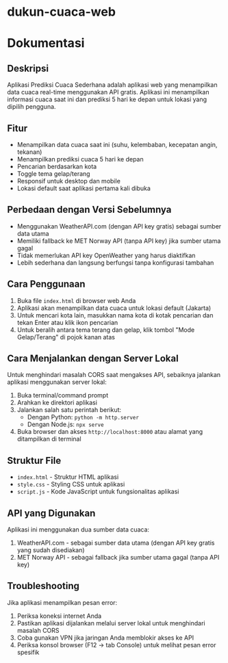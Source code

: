 # dukun-cuaca-web
# Dokumentasi

## Deskripsi
Aplikasi Prediksi Cuaca Sederhana adalah aplikasi web yang menampilkan data cuaca real-time menggunakan API gratis. Aplikasi ini menampilkan informasi cuaca saat ini dan prediksi 5 hari ke depan untuk lokasi yang dipilih pengguna.

## Fitur
- Menampilkan data cuaca saat ini (suhu, kelembaban, kecepatan angin, tekanan)
- Menampilkan prediksi cuaca 5 hari ke depan
- Pencarian berdasarkan kota
- Toggle tema gelap/terang
- Responsif untuk desktop dan mobile
- Lokasi default saat aplikasi pertama kali dibuka

## Perbedaan dengan Versi Sebelumnya
- Menggunakan WeatherAPI.com (dengan API key gratis) sebagai sumber data utama
- Memiliki fallback ke MET Norway API (tanpa API key) jika sumber utama gagal
- Tidak memerlukan API key OpenWeather yang harus diaktifkan
- Lebih sederhana dan langsung berfungsi tanpa konfigurasi tambahan

## Cara Penggunaan
1. Buka file `index.html` di browser web Anda
2. Aplikasi akan menampilkan data cuaca untuk lokasi default (Jakarta)
3. Untuk mencari kota lain, masukkan nama kota di kotak pencarian dan tekan Enter atau klik ikon pencarian
4. Untuk beralih antara tema terang dan gelap, klik tombol "Mode Gelap/Terang" di pojok kanan atas

## Cara Menjalankan dengan Server Lokal
Untuk menghindari masalah CORS saat mengakses API, sebaiknya jalankan aplikasi menggunakan server lokal:

1. Buka terminal/command prompt
2. Arahkan ke direktori aplikasi
3. Jalankan salah satu perintah berikut:
   - Dengan Python: `python -m http.server`
   - Dengan Node.js: `npx serve`
4. Buka browser dan akses `http://localhost:8000` atau alamat yang ditampilkan di terminal

## Struktur File
- `index.html` - Struktur HTML aplikasi
- `style.css` - Styling CSS untuk aplikasi
- `script.js` - Kode JavaScript untuk fungsionalitas aplikasi

## API yang Digunakan
Aplikasi ini menggunakan dua sumber data cuaca:
1. WeatherAPI.com - sebagai sumber data utama (dengan API key gratis yang sudah disediakan)
2. MET Norway API - sebagai fallback jika sumber utama gagal (tanpa API key)

## Troubleshooting
Jika aplikasi menampilkan pesan error:

1. Periksa koneksi internet Anda
2. Pastikan aplikasi dijalankan melalui server lokal untuk menghindari masalah CORS
3. Coba gunakan VPN jika jaringan Anda memblokir akses ke API
4. Periksa konsol browser (F12 -> tab Console) untuk melihat pesan error spesifik
